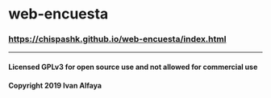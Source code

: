# web-encuesta
### https://chispashk.github.io/web-encuesta/index.html
--- 
#### Licensed GPLv3 for open source use and not allowed for commercial use
#### Copyright 2019 Ivan Alfaya
